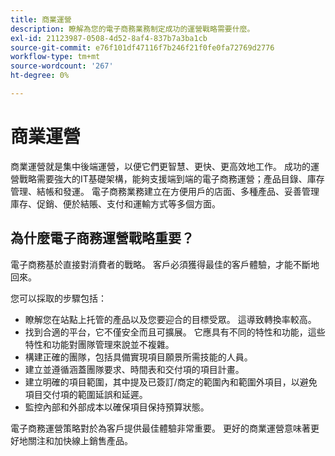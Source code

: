 ```yaml
---
title: 商業運營
description: 瞭解為您的電子商務業務制定成功的運營戰略需要什麼。
exl-id: 21123987-0508-4d52-8af4-837b7a3ba1cb
source-git-commit: e76f101df47116f7b246f21f0fe0fa72769d2776
workflow-type: tm+mt
source-wordcount: '267'
ht-degree: 0%

---
```


# 商業運營

商業運營就是集中後端運營，以便它們更智慧、更快、更高效地工作。 成功的運營戰略需要強大的IT基礎架構，能夠支援端到端的電子商務運營；產品目錄、庫存管理、結帳和發運。 電子商務業務建立在方便用戶的店面、多種產品、妥善管理庫存、促銷、便於結賬、支付和運輸方式等多個方面。

## 為什麼電子商務運營戰略重要？

電子商務基於直接對消費者的戰略。 客戶必須獲得最佳的客戶體驗，才能不斷地回來。

您可以採取的步驟包括：

- 瞭解您在站點上托管的產品以及您要迎合的目標受眾。 這導致轉換率較高。
- 找到合適的平台，它不僅安全而且可擴展。 它應具有不同的特性和功能，這些特性和功能對團隊管理來說並不複雜。
- 構建正確的團隊，包括具備實現項目願景所需技能的人員。
- 建立並遵循涵蓋團隊要求、時間表和交付項的項目計畫。
- 建立明確的項目範圍，其中提及已簽訂/商定的範圍內和範圍外項目，以避免項目交付項的範圍延誤和延遲。
- 監控內部和外部成本以確保項目保持預算狀態。

電子商務運營策略對於為客戶提供最佳體驗非常重要。 更好的商業運營意味著更好地關注和加快線上銷售產品。
